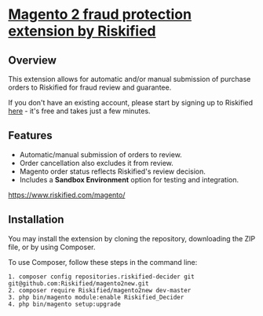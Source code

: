 

# [Magento 2 fraud protection extension by Riskified](https://www.riskified.com/magento/)

## Overview

This extension allows for automatic and/or manual submission of purchase orders to Riskified for fraud review and guarantee.

If you don't have an existing account, please start by signing up to Riskified [here](https://www.riskified.com) - it's free and takes just a few minutes.

## Features

* Automatic/manual submission of orders to review.
* Order cancellation also excludes it from review.
* Magento order status reflects Riskified's review decision.
* Includes a **Sandbox Environment** option for testing and integration.

https://www.riskified.com/magento/


## Installation

You may install the extension by cloning the repository, downloading the ZIP file, or by using Composer. 

To use Composer, follow these steps in the command line:
```
1. composer config repositories.riskified-decider git git@github.com:Riskified/magento2new.git
2. composer require Riskified/magento2new dev-master
3. php bin/magento module:enable Riskified_Decider
4. php bin/magento setup:upgrade
```